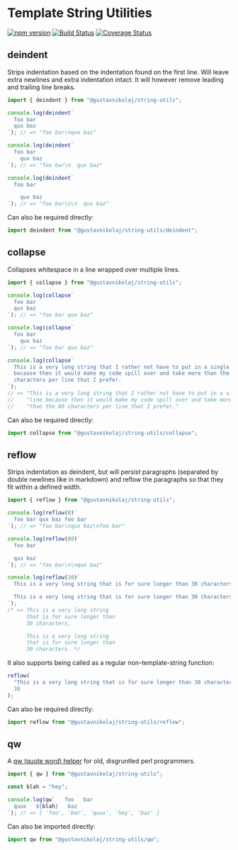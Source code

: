 # Template String Utilities

[![npm version](https://badge.fury.io/js/%40gustavnikolaj%2Fstring-utils.svg)](https://www.npmjs.com/package/@gustavnikolaj/string-utils)
[![Build Status](https://travis-ci.com/gustavnikolaj/string-utils.svg?branch=master)](https://travis-ci.com/gustavnikolaj/string-utils)
[![Coverage Status](https://coveralls.io/repos/github/gustavnikolaj/string-utils/badge.svg?branch=master)](https://coveralls.io/github/gustavnikolaj/string-utils?branch=master)

## deindent

Strips indentation based on the indentation found on the first line. Will leave
extra newlines and extra indentation intact. It will however remove leading and
trailing line breaks.

```js
import { deindent } from "@gustavnikolaj/string-utils";

console.log(deindent`
  foo bar
  qux baz
`); // => "foo bar\nqux baz"

console.log(deindent`
  foo bar
    qux baz
`); // => "foo bar\n  qux baz"

console.log(deindent`
  foo bar

    qux baz
`); // => "foo bar\n\n  qux baz"
```

Can also be required directly:

```js
import deindent from "@gustavnikolaj/string-utils/deindent";
```

## collapse

Collapses whitespace in a line wrapped over multiple lines.

```js
import { collapse } from "@gustavnikolaj/string-utils";

console.log(collapse`
  foo bar
  qux baz
`); // => "foo bar qux baz"

console.log(collapse`
  foo bar
    qux baz
`); // => "foo bar qux baz"

console.log(collapse`
  This is a very long string that I rather not have to put in a single line
  because then it would make my code spill over and take more than the 80
  characters per line that I prefer.
`);
// => "This is a very long string that I rather not have to put in a single " +
//    "line because then it would make my code spill over and take more " +
//    "than the 80 characters per line that I prefer."
```

Can also be required directly:

```js
import collapse from "@gustavnikolaj/string-utils/collapse";
```

## reflow

Strips indentation as deindent, but will persist paragraphs (separated by double
newlines like in markdown) and reflow the paragraphs so that they fit within a
defined width.

```js
import { reflow } from "@gustavnikolaj/string-utils";

console.log(reflow(8)`
  foo bar qux baz foo bar
`); // => "foo bar\nqux baz\nfoo bar"

console.log(reflow(80)`
  foo bar

  qux baz
`); // => "foo bar\n\nqux baz"

console.log(reflow(30)`
  This is a very long string that is for sure longer than 30 characters.

  This is a very long string that is for sure longer than 30 characters.
`);
/* => This is a very long string
      that is for sure longer than
      30 characters.

      This is a very long string
      that is for sure longer than
      30 characters. */
```

It also supports being called as a regular non-template-string function:

```js
reflow(
  "This is a very long string that is for sure longer than 30 characters.",
  30
);
```

Can also be required directly:

```js
import reflow from "@gustavnikolaj/string-utils/reflow";
```

## qw

A [qw (quote word) helper](https://perlmaven.com/qw-quote-word) for old,
disgruntled perl programmers.

```js
import { qw } from "@gustavnikolaj/string-utils";

const blah = "hey";

console.log(qw`   foo   bar
  quux   ${blah}   baz
`); // => [ 'foo', 'bar', 'quux', 'hey', 'baz' ]
```

Can also be imported directly:

```js
import qw from "@gustavnikolaj/string-utils/qw";
```
